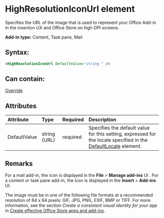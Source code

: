 
# HighResolutionIconUrl element
Specifies the URL of the image that is used to represent your Office Add-in in the insertion UX and Office Store on high DPI screens.

 **Add-in type:** Content, Task pane, Mail


## Syntax:


```XML
<HighResolutionIconUrl DefaultValue="string " />
```


## Can contain:

[Override](https://dev.office.com/reference/add-ins/manifest/override)


## Attributes



|**Attribute**|**Type**|**Required**|**Description**|
|:-----|:-----|:-----|:-----|
|DefaultValue|string (URL)|required|Specifies the default value for this setting, expressed for the locale specified in the [DefaultLocale](https://dev.office.com/reference/add-ins/manifest/defaultlocale) element.|

## Remarks

For a mail add-in, the icon is displayed in the  **File** > **Manage add-ins** UI . For a content or task pane add-in, the icon is displayed in the **Insert** > **Add-ins** UI.

The image must be in one of the following file formats at a recommended resolution of 64 x 64 pixels: GIF, JPG, PNG, EXIF, BMP or TIFF. For more information, see the section  _Create a consistent visual identity for your app_ in [Create effective Office Store apps and add-ins](http://msdn.microsoft.com/library/c66a6e6b-2e96-458f-8f8c-2a499fe942c9%28Office.15%29.aspx).

